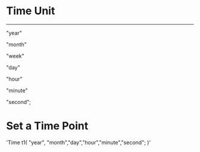 # Time Unit 
---

   "year"  
   
   "month"
  
   "week"
  
   "day"
  
   "hour"
  
   "minute"
  
   "second";
# Set a Time Point
  'Time t1( "year", "month","day","hour","minute","second"; )'
  
  
